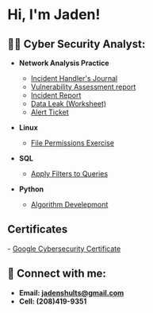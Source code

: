 <h1>Hi, I'm Jaden! 
<h2>👨‍💻 Cyber Security Analyst:</h2>

- <b>Network Analysis Practice </b>
  - [Incident Handler's Journal](https://github.com/JadenShults/Incident-Handler-s-Journal/blob/main/Incident%20handler's%20journal%20.pdf)
  - [Vulnerability Assessment report](https://github.com/JadenShults/Incident-Handler-s-Journal/blob/main/Vulnerability%20assessment%20report.pdf)
  - [Incident Report](https://github.com/JadenShults/Incident-Handler-s-Journal/blob/main/Cybersecurity%20incident%20report.pdf)
  - [Data Leak (Worksheet)](https://github.com/JadenShults/Incident-Handler-s-Journal/blob/main/Activity%20Template_%20Data%20leak%20worksheet.pdf)
  - [Alert Ticket](https://github.com/JadenShults/Incident-Handler-s-Journal/blob/main/Alert%20ticket.pdf)

- <b>Linux</b>
  - [File Permissions Exercise](https://github.com/JadenShults/linux/blob/main/File%20permissions%20in%20Linux.pdf) 
- <b>SQL</b>
  - [Apply Filters to Queries](https://github.com/JadenShults/SQL/blob/main/Apply%20filters%20to%20SQL%20queries.pdf)
- <b>Python</b>
  - [Algorithm Develepmont](https://github.com/JadenShults/Python/blob/main/Algorithm%20for%20file%20updates%20in%20Python.pdf)
<h2> Certificates </h2>
  - <a href="https://coursera.org/share/a1ad64d8e26481cc5411cb8cb73f0c98">Google Cybersecurity Certificate</a>
<h2> 🤳 Connect with me:</h2>


- <b>Email: jadenshults@gmail.com</b>
- <b>Cell: (208)419-9351<b>


<!--
**joshmadakor1/joshmadakor1** is a ✨ _special_ ✨ repository because its `README.md` (this file) appears on your GitHub profile.

Here are some ideas to get you started:

- 🔭 I’m currently working on ...
- 🌱 I’m currently learning ...
- 👯 I’m looking to collaborate on ...
- 🤔 I’m looking for help with ...
- 💬 Ask me about ...
- 📫 How to reach me: ...
- 😄 Pronouns: ...
- ⚡ Fun fact: ...
-->
